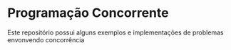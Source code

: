 # Programação Concorrente
Este repositório possui alguns exemplos e implementações de problemas envonvendo concorrência
